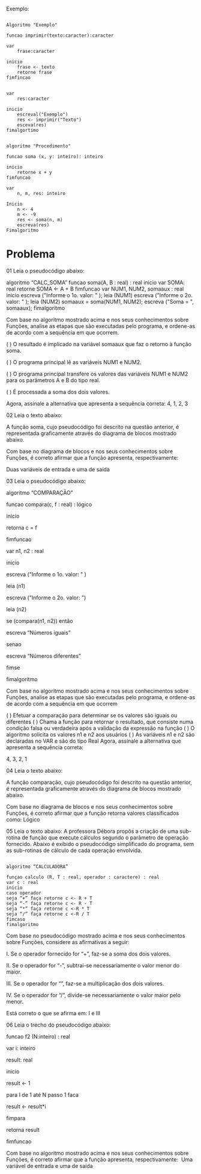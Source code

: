 Exemplo:

```

Algoritmo "Exemplo"

funcao imprimir(texto:caracter):caracter

var
	frase:caracter

inicio
	frase <- texto
	retorne frase
fimfincao


var
	res:caracter

inicio
	escreval("Exemplo")
	res <- imprimir("Texto")
	esceva(res)
fimalgortimo 

```


```

algoritmo "Procedimento"

funcao soma (x, y: inteiro): inteiro
	
inicio
	retorne x + y
fimfuncao

var
	n, m, res: inteiro

Inicio
	n <- 4
	m <- -9
	res <- soma(n, m)
	escreva(res)
Fimalgoritmo

```


# Problema

01
Leia o pseudocódigo abaixo:

algoritmo “CALC_SOMA”
funcao soma(A, B : real) : real
inicio
var
SOMA: real
retorne SOMA <- A + B
fimfuncao
var
NUM1, NUM2, somaaux : real
inicio
escreva ("Informe o 1o. valor: " );
leia (NUM1)
escreva ("Informe o 2o. valor: " );
leia (NUM2)
somaaux = soma(NUM1, NUM2);
escreva ("Soma = ", somaaux);
fimalgoritmo

Com base no algoritmo mostrado acima e nos seus conhecimentos sobre Funções, analise as etapas que são executadas pelo programa, e ordene-as de acordo com a sequência em que ocorrem.

( ) O resultado é implicado na variável somaaux que faz o retorno à função soma.

( ) O programa principal lê as variáveis NUM1 e NUM2.

( ) O programa principal transfere os valores das variáveis NUM1 e NUM2 para os parâmetros A e B do tipo real.

( ) É processada a soma dos dois valores.

Agora, assinale a alternativa que apresenta a sequência correta:​
4, 1, 2, 3


02
Leia o texto abaixo:

A função soma, cujo pseudocódigo foi descrito na questão anterior, é representada graficamente através do diagrama de blocos mostrado abaixo.


​Com base no diagrama de blocos e nos seus conhecimentos sobre Funções, é correto afirmar que a função apresenta, respectivamente:

​Duas variáveis de entrada e uma de saída


03
Leia o pseudocódigo abaixo:

algoritmo “COMPARAÇÃO”

funcao compara(c, f : real) : lógico

inicio

retorna c = f

fimfuncao

var n1, n2 : real

inicio

escreva ("Informe o 1o. valor: " )

leia (n1)

escreva ("Informe o 2o. valor: ")

leia (n2)

se (compara(n1, n2)) então

escreva “Números iguais”

senao

escreva “Números diferentes”

fimse

fimalgoritmo

Com base no algoritmo mostrado acima e nos seus conhecimentos sobre Funções, analise as etapas que são executadas pelo programa, e ordene-as de acordo com a sequência em que ocorrem

( ) Efetuar a comparação para determinar se os valores são iguais ou diferentes
( ) Chama a função para retornar o resultado, que consiste numa condição falsa ou verdadeira após a validação da expressão na função
( ) O algoritmo solicita os valores n1 e n2 aos usuários
( ) As variáveis n1 e n2 são declaradas no VAR e são do tipo Real
Agora, assinale a alternativa que apresenta a sequência correta:

​4, 3, 2, 1


04
Leia o texto abaixo:

A função comparação, cujo pseudocódigo foi descrito na questão anterior, é representada graficamente através do diagrama de blocos mostrado abaixo.


​Com base no diagrama de blocos e nos seus conhecimentos sobre Funções, é correto afirmar que a função retorna valores classificados como:
​Lógico


05
Leia o texto abaixo:
A professora Débora propôs a criação de uma sub-rotina de função que execute cálculos segundo o parâmetro de operação fornecido. Abaixo é exibido o pseudocódigo simplificado do programa, sem as sub-rotinas de cálculo de cada operação envolvida.

```

algoritmo “CALCULADORA”

funçao calculo (R, T : real, operador : caractere) : real
var c : real
inicio
caso operador
seja “+” faça retorne c <- R + T
seja “-” faça retorne c <- R - T
seja “*” faça retorne c <-R * T
seja “/” faça retorne c <-R / T
fimcaso
fimalgoritmo

```

Com base no pseudocódigo mostrado acima e nos seus conhecimentos sobre Funções, considere as afirmativas a seguir:

I. Se o operador fornecido for “+”, faz-se a soma dos dois valores.

II. Se o operador for “-”, subtrai-se necessariamente o valor menor do maior.

III. Se o operador for “”, faz-se a multiplicação dos dois valores.

IV. Se o operador for “/”, divide-se necessariamente o valor maior pelo menor.

Está correto o que se afirma em:
​I e III


06
Leia o trecho do pseudocódigo abaixo:

funcao f2 (N:inteiro) : real

var i: inteiro

result: real

inicio

result <- 1

para I de 1 até N passo 1 faca

result <- result*i

fimpara

retorna result

fimfuncao

Com base no algoritmo mostrado acima e nos seus conhecimentos sobre Funções, é correto afirmar que a função apresenta, respectivamente:
​
Uma variável de entrada e uma de saída